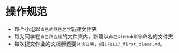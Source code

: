 # 操作规范
* 每个小组以`自己的队伍名字`新建文件夹
* 每为同学在`自己所在组`的文件夹内，新建以`自己GitHub账号`命名的文件夹
* 每次提交作业的文档标题要`体现日期`，如`171117_first_class.md`。
